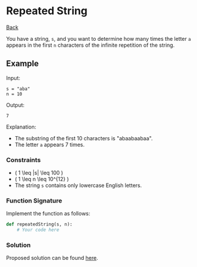 
# Repeated String

[Back](/HackerRank/Interview_Preparation_Kit/Warm_Up/warm_up.md)

You have a string, `s`, and you want to determine how many times the letter `a` appears in the first `n` characters of the infinite repetition of the string.

## Example

Input:
```
s = "aba"
n = 10
```

Output:
```
7
```

Explanation:
- The substring of the first 10 characters is "abaabaabaa".
- The letter `a` appears 7 times.

### Constraints
- \( 1 \leq |s| \leq 100 \)
- \( 1 \leq n \leq 10^{12} \)
- The string `s` contains only lowercase English letters.

### Function Signature
Implement the function as follows:
```python
def repeatedString(s, n):
    # Your code here
```

### Solution

Proposed solution can be found [here](/HackerRank/Interview_Preparation_Kit/Warm_Up/Repeated_String/repeated_string.py).